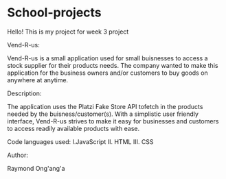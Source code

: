 # School-projects
Hello! This is my project for week 3 project

Vend-R-us:


Vend-R-us is a small application used for small buisnesses to access a stock supplier for their products needs. The company wanted to make this application for the business owners and/or customers to buy goods on anywhere at anytime.

Description:


The application uses the Platzi Fake Store API tofetch in the products needed by the buisness/customer(s). With a simplistic user friendly interface, Vend-R-us strives to make it easy for businesses and customers to access readily available products with ease.

Code languages used:
I.JavaScript
II. HTML
III. CSS

Author:

Raymond Ong'ang'a